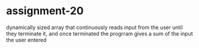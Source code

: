 # assignment-20
dynamically sized array that continuously reads input from the user until they terminate it, and once terminated the progrram gives a sum of the input the user entered
